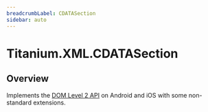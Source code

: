 ```yaml
---
breadcrumbLabel: CDATASection
sidebar: auto
---
```


# Titanium.XML.CDATASection

<ProxySummary/>

## Overview

Implements the [DOM Level 2 API](https://www.w3.org/TR/DOM-Level-2-Core/core.html#ID-667469212) on
Android and iOS with some non-standard extensions.

<ApiDocs/>
